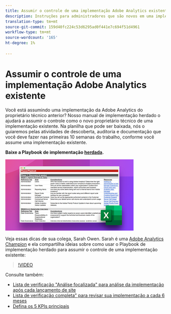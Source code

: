 ```yaml
---
title: Assumir o controle de uma implementação Adobe Analytics existente
description: Instruções para administradores que são novos em uma implementação existente do Adobe Analytics.
translation-type: tm+mt
source-git-commit: 159d40fc224c53d6295ad0f441e7c694f51d4961
workflow-type: tm+mt
source-wordcount: '165'
ht-degree: 1%

---
```



# Assumir o controle de uma implementação Adobe Analytics existente

Você está assumindo uma implementação da Adobe Analytics do proprietário técnico anterior? Nosso manual de implementação herdado o ajudará a assumir o controle como o novo proprietário técnico de uma implementação existente. Na planilha que pode ser baixada, nós o guiaremos pelas atividades de descoberta, auditoria e documentação que você deve fazer nas primeiras 10 semanas do trabalho, conforme você assume uma implementação existente.

**Baixe a Playbook de implementação  [herdada](assets/adobe_analytics_inherited_implementation_playbook.xlsx).**

![Playbook](assets/inherited-impl-playbook.png)

Veja essas dicas de sua colega, Sarah Owen. Sarah é uma [Adobe Analytics Champion](https://blog.adobe.com/en/publish/2020/10/27/adobe-analytics-champion-program.html#gs.ldf97p) e ela compartilha ideias sobre como usar o Playbook de implementação herdado para assumir o controle de uma implementação existente:

>[!VIDEO](https://video.tv.adobe.com/v/327314/?quality=12&learn=on)

Consulte também:

* [Lista de verificação &quot;Análise focalizada&quot; para análise da implementação após cada lançamento de site](/help/implement/review/focused-review.md)
* [Lista de verificação completa&quot; para revisar sua implementação a cada 6 meses](/help/implement/review/full-review.md)
* [Defina os 5 KPIs principais](/help/implement/review/define-kpis.md)
